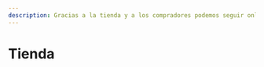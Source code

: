 ```yaml
---
description: Gracias a la tienda y a los compradores podemos seguir online y mejorando!
---
```


# Tienda

